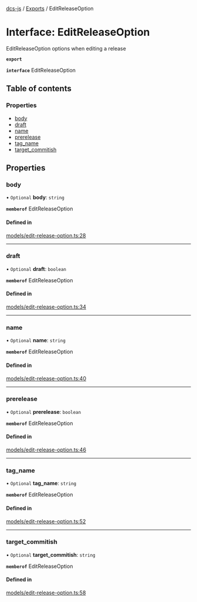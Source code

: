 [dcs-js](../README.md) / [Exports](../modules.md) / EditReleaseOption

# Interface: EditReleaseOption

EditReleaseOption options when editing a release

**`export`**

**`interface`** EditReleaseOption

## Table of contents

### Properties

- [body](EditReleaseOption.md#body)
- [draft](EditReleaseOption.md#draft)
- [name](EditReleaseOption.md#name)
- [prerelease](EditReleaseOption.md#prerelease)
- [tag\_name](EditReleaseOption.md#tag_name)
- [target\_commitish](EditReleaseOption.md#target_commitish)

## Properties

### <a id="body" name="body"></a> body

• `Optional` **body**: `string`

**`memberof`** EditReleaseOption

#### Defined in

[models/edit-release-option.ts:28](https://github.com/unfoldingWord/dcs-js/blob/b29eb7a/models/edit-release-option.ts#L28)

___

### <a id="draft" name="draft"></a> draft

• `Optional` **draft**: `boolean`

**`memberof`** EditReleaseOption

#### Defined in

[models/edit-release-option.ts:34](https://github.com/unfoldingWord/dcs-js/blob/b29eb7a/models/edit-release-option.ts#L34)

___

### <a id="name" name="name"></a> name

• `Optional` **name**: `string`

**`memberof`** EditReleaseOption

#### Defined in

[models/edit-release-option.ts:40](https://github.com/unfoldingWord/dcs-js/blob/b29eb7a/models/edit-release-option.ts#L40)

___

### <a id="prerelease" name="prerelease"></a> prerelease

• `Optional` **prerelease**: `boolean`

**`memberof`** EditReleaseOption

#### Defined in

[models/edit-release-option.ts:46](https://github.com/unfoldingWord/dcs-js/blob/b29eb7a/models/edit-release-option.ts#L46)

___

### <a id="tag_name" name="tag_name"></a> tag\_name

• `Optional` **tag\_name**: `string`

**`memberof`** EditReleaseOption

#### Defined in

[models/edit-release-option.ts:52](https://github.com/unfoldingWord/dcs-js/blob/b29eb7a/models/edit-release-option.ts#L52)

___

### <a id="target_commitish" name="target_commitish"></a> target\_commitish

• `Optional` **target\_commitish**: `string`

**`memberof`** EditReleaseOption

#### Defined in

[models/edit-release-option.ts:58](https://github.com/unfoldingWord/dcs-js/blob/b29eb7a/models/edit-release-option.ts#L58)
